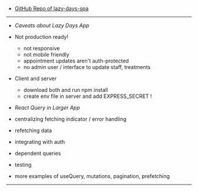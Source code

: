 - [GitHub Repo of lazy-days-spa](https://github.com/bonnie/udemy-REACT-QUERY/tree/react-query-v4/completed-apps/lazy-days-spa)

---

- _Caveats about Lazy Days App_
- Not production ready!
  - not responsive
  - not mobile friendly
  - appointment updates aren't auth-protected
  - no admin user / interface to update staff, treatments
- Client and server

  - download both and run npm install
  - create env file in server and add EXPRESS_SECRET !

- _React Query in Larger App_
- centralizing fetching indicator / error handling
- refetching data
- integrating with auth
- dependent queries
- testing
- more examples of useQuery, mutations, pagination, prefetching

---

